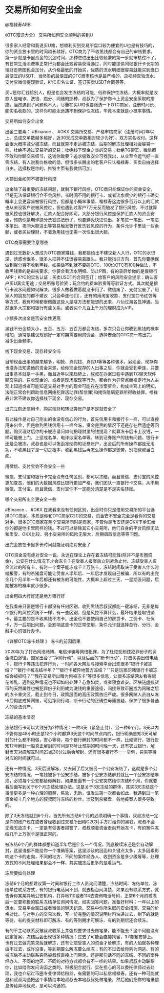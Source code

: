 # 交易所如何安全出金

@福禄寿ARB:

《OTC知识大全》   交易所如何安全顺利的买到U

很多家人经常和我说买U难，想顺利买到交易所盘口较为便宜的U也是有技巧的，你的资金放卡里的时间越长越好，OTC商为了不收黑钱都会有自己的审核要求，第一步就是卡里资金的沉淀时间，那种进进出出比较频繁的第一步就审核过不了，有日常生活消费等正常行为都会比较容易获得通过，同时能提供同张银行卡长期的理财走势图也会加分，从价格最低的开始买，优质的流水明细很容易就能买到盘口最便宜的USDT，当然卖的最便宜的OTC商审核也是最严格的，录视频查验流水、支付宝微信提现验证，KYC实名认证、签订买卖USDT合同等等。

买U是你汇钱给别人，但是也会发生冻结的可能，俗称保护性冻结，大概率就是收款人是电诈、洗钱、跑分、网赌的那种，叔叔为了保护你卡上资金安全采取的措施，当然遇到了问题也不大，尽量在买U时也要筛选一下OTC商家，注册时间长、能实名收款的，这样你可能永远遇不到保护性冻结，毕竟本来就是小概率事情。

交易所如何安全出金

出金三要素： #Binance 、 #OKX 交易所交易、严格审核商家（注册时间2年以上、总成交单数越多越好，近30天成交单数相对较少为好）、双方实名收付。这样会很大概率减少被冻结，而且就算不走运被冻结，后期的解冻处理相对会容易一些。杜绝不通过交易所的交易；杜绝线下现金之类的交易；杜绝TG聊天，微信都不敢和你聊交易细节，这钱你敢要？追求极致安全可找我出，从业至今运气好一直零冻结，有人说我价格收的低，但很多长期出的老客户只认福禄寿，买卖自由选择自由，选择权是你的，推特主页有我微信可加。

大额出金如何不被银行风控

出金除了最重要的冻结问题，就剩下银行风控，OTC商只能保证你的资金安全，但是无法保证银行会不会风控。长时间不用的银行卡、或者流水很少的银行卡确实概率上会更容易被银行风控，但都是小概率事情，福禄寿这边很多百万以上的汇款也从来没客户说被风控过，但也遇到过客户7万元反而触发了银行风控，不过就算被风控也很好解决，汇款人配合好即可。大部分银行风控是保护汇款人的资金安全，预防你是电诈跑分洗钱违法份子。也要避免快进快出、多笔进一笔出、一笔进多笔出、夜间大额进出等容易触发银行反洗钱风控的行为，条件允许卡里放一些余额，或者买些理财，不着急用钱也无需一次性出很大额。

OTC商家需要注意哪些

遇到过无数新人想成为OTC商家赚钱，我都是给出不建议新人入行，OTC的水很深、诱惑也很多，很多人把持不住很容易栽跟头。我只能指引方向，首先你要确保做到百分百不收到黑钱，如果做不到就不要碰OTC，100位OTC有100种做法，不收黑钱靠的是审核要求，你要会看流水明细、防止P图，有的录屏给你的是假银行APP；KYC的实名认证；买卖USDT的合同签订；给客户的风险安全提示；确认客户买U真实用途；交易所账号验资；玩合约的费率验资等等验证方式。其次就是银行卡流水问题如何解决，很多人做着做着就没卡用了、微信废了、支付宝废了，用家人的朋友的都不建议（只会牵连他们），还有的用淘宝收款、支付宝口令红包等等方式，我有时候都很佩服这些人是啥方法都能想的出来，八仙过海各显神通。当然很多大宗都和银行有些关系，或者买个几百上千万的理财成为VIP。

小额多次出金是否安全性更高

黑钱不分金额大小，五百、五万、五百万都会冻结，多次只会让你收到黑钱的概率增加，通常是建议规划好一定时期需要用的资金，选择安全的OTC商一笔出完，减少出金频率。

线下现金交易、现存转安全吗

目前现金出事的越来越多，明抢、真假钱、真假U等等各种骗术，另现金、现存你也没办法知道他的资金来源，给你现金现存的人出事之后，你就会受到牵连，只要出事基本就是一手黑，而且近年以来趋势上，叔叔在办案过程中遇到TG聊天软件聊交易的、只收现金的、或者是现场取现等行为，都会作为异常点而推定行为人主观上知道或者可能知道交易对手方的现金可能存在涉案资金，构成主观上的明知，法院正常会判帮助信息网络犯罪活动罪(帮信罪)和掩饰隐瞒犯罪所得收益罪，福禄寿非常不建议你选择线下现金、现存交易。

出完立刻还信用卡、购买理财和转证券账户是不是就安全了

有此操作是对自己刚出的金没有信心的行为，首先信用卡和银行卡一样，可以直接用来出金，但是收到黑钱信用卡一样会冻，资金是黑的情况下还是存在后遗症等问题。购买理财后你的卡被冻请问如何把理财里的钱提现？就算冻卡后卡上没钱，一样可能被上门，上惩戒名单、电诈涉案名单等。转到证券账户的钱有问题，银行卡还是会被冻，叔叔也是可以发函冻结你的证券账户，出金后的所有操作都是无用功，不收黑钱才是一切之根本，收到黑钱后再怎么操作都是徒劳，别把叔叔当白痴。

用微信、支付宝会不会安全一些

微信、支付宝和银行卡完全没有任何区别，都可以冻结，而且微信、支付宝的风控更加变态，他们的大数据风控比银行更加严格，我们团队一直银行卡交易，从不用微信、支付宝。而且微信、支付宝你不一定能分清楚是不是实名转账。

哪个交易所出金更安全一些

#Binance 、 #OKX 在我看来没有任何区别，出金时你只是借用交易所的平台选择OTC商家，本质是你和OTC商家C2C的交易，资金安不安全完全是看你的交易对手，很多OTC商家在两个交易所同时是商家，不管你是币安还是OKX下单汇给你的都是他卡里同样的钱。不过可以排除其它小交易所，他们自身的平台风控无法和币安、OKX比较，另小交易所的风险无限大，后期调取信息等等问题。

出完金放在卡里多长时间就能证明绝对安全了

OTC资金没有绝对安全一说，永远在理论上存在着冻结可能性(除非不是币圈资金），公安在什么情况下才会冻卡？在受害人报案后立刻紧急止付、冻结受害人资金流过的所有卡，有时一个案子能冻成千上万张卡，冻结时间取决于受害人什么时候报警，有的杀猪盘可能让受害人半年后、一年后才发现自己被骗，所以有的出完金几个月半年一年后都还有被冻的可能性，大概率上超过三天、一星期没问题，后期被冻的概率就小很多。

出金用四大行好还是地方银行好

在我看来只要是银行卡都没有任何区别，收到黑钱后叔叔都能一键冻结，无非是每个银行的风控系统不一样，有一些区别，但是风控不算什么，最坏结果是取钱销卡，最主要的是不收黑钱不冻卡。出金也不要使用自己的房贷卡、工资卡、社保卡，万一后期出问题，会影响这些卡的正常使用，条件允许就选择总行、分行、金融中心的银行办卡。

《详解OTC冻卡处理 》  冻卡的前因后果

2020年为了打击网络赌博、电信诈骗等网络犯罪，为了杜绝扼制住犯罪份子的资金洗白途径，国家出台了“净网行动”，以及后面的“断卡行动”，打击买卖出借电话卡、银行卡等违法犯罪行为，一时间各大网友与搜索平台出现很多“银行卡被冻结？”“银行卡被冻结半年？”“银行卡被异地警方冻结？”“只是玩家网赌银行卡被冻结会被抓吗？”“我在交易所出精为何被冻卡”等很多信息，让很多冻结网友看得眼花缭乱，遇到这种情况也不知如何处理？心急如焚，或者寝食难安。区块链虚拟货币的天然属性也被犯罪份子利用成为洗钱的重要途径，间接导致币圈成为网赌之后的冻卡重灾区，截止到今日，政策层面的高压政策依旧严峻。很多网赌人员自从冻卡后彻底戒掉网赌，可见净网行动、断卡行动的正确性毋庸置疑，保护了很多普通人的合法资产。

冻结的基本情况

冻结银行卡可以大致分为2种情况：一种3天（紧急止付）、另一种6个月，3天以内不管你是48小时还是12个小时都算3天这个时间节点内的，银行明确告知3天可解封的什么都不用做，安心等待，每个银行解封的时间都不一样，比如建行，银行告知12号解封一般真正解封的时间是13号比预期的时间晚一天，还有农业银行，解封当天对应解冻时间22点30分过后会解封，还有很多银行不一一举例，只需等待对应的时间就可以。

还有一种情况，3天后没解冻，又去问了后又被另一个公安冻结了，这就是多个公安冻结的情况，一笔钱被多个公安冻结，被多个公安冻结解封就比一个公安冻结麻烦，必须每个公安都给你解封，如果里面有一个公安突然给你冻结6个月，你就要看后面写到关于6个月冻结处理办法。这是关于3天冻结的群体，其实3天冻结这个事情更多是一种心理的煎熬，焦急，无助，谁发生第一次都会如此，我遇到过一笔资金被十几个地方的叔叔同时冻结的粉丝，涉及到杀猪盘，各地报案人很多导致的。

除了3天冻结就到6个月，首先所有冻结6个月的必须明确一个事情，叔叔冻结一定是你的账户现在或者曾经收到过交易所出精C2C对手方打给你的黑钱，叔叔不会无缘无故冻卡，一定是有受害者报警了，叔叔顺着资金走向开始冻卡，有的案件冻结几千上万张卡是很正常的。

被冻结6个月的群体都想知道半年后是什么一个情况，到底被续冻还是会自动解封，这里谁都不能给你一个准确答案，这里涉及的层面和关键点太多，太多因素影响这个卡的走向，不同的地方、不同的案件经办人、收到资金是多少级等等，处理方式的不同处理结果都会不一样，其实被冻后更多的是看运气。

冻后要如何处理

冻结6个月的都建议第一时间和银行工作人员询问清楚，冻结时间、冻结单位、冻结单位联系方式，有的银行电话问不到，就去柜台问清楚，如果没有联系方式，就告诉你某某异地公安机构，打异地110或者114去查询电话号码，正常6个月的被冻后一定要积极的联系冻结单位询问情况，如实回答问题，准备好材料：一年以上的流水、交易平台窗口或者微信的聊天记录、交易中你所采取的安全措施、交易的价格对比、与对手方的交易次数、写一份完整的情况说明材料快递过去，剩下的就是等待。有的提交材料即可解冻、有的等到期才可解冻、有的到期后还会续冻。

有的不主动联系反被叔叔联系上并强烈要求过去做笔录，能不能去？这个问题没有固定答案，冻结后会出现很多种情况：过去了可能会直接拘留，37套餐安排上。也有过去做完笔录后就解冻，还有让赔受害人的资金才给解冻，有的人怕就各种理由不过去，或许没事，等到期要么解冻要么续冻；有的不过去给你列为网逃、有的被冻后不主动联系突然被叔叔直接上门带走。还是那句话不同的冻结、不同的案件经办人、不同的地区、不同的对待方式都会有不一样的结果。如果叔叔主动联系你，比如给你发问询函之类的，积极配合就行。实在担心的可以委托律师过去处理，我也介绍过币圈专业律师给粉丝，有需要的可以私信福禄寿。还有一种可能就是和叔叔沟通把这个事情给本地叔叔去本地叔叔处做笔录，然后他们把你的笔录信息传给异地叔叔，是可以沟通的。
